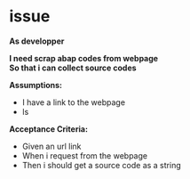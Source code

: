 # issue
**As developper**

**I need scrap abap codes from webpage**  
**So that i can collect source codes**  

**Assumptions:**

- I have a link to the webpage
- ls
  
**Acceptance Criteria:**

- Given an url link
- When i request from the webpage
- Then i should get a source code as a string
